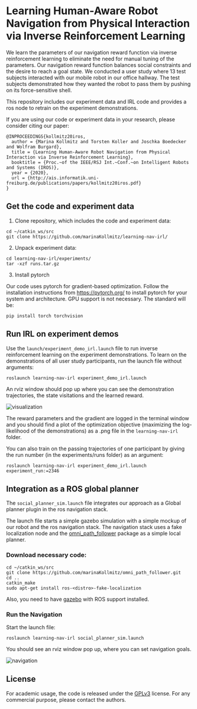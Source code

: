 # Learning Human-Aware Robot Navigation from Physical Interaction via Inverse Reinforcement Learning 

We learn the parameters of our navigation reward function via inverse reinforcement learning to eliminate the need for manual tuning of the parameters. Our navigation reward function balances social constraints and the desire to reach a goal state. We conducted a user study where 13 test subjects interacted with our mobile robot in our office hallway. The test subjects demonstrated how they wanted the robot to pass them by pushing on its force-sensitive shell. 

This repository includes our experiment data and IRL code and provides a ros node to retrain on the experiment demonstrations.

If you are using our code or experiment data in your research, please consider citing our paper:

```
@INPROCEEDINGS{kollmitz20iros,
  author = {Marina Kollmitz and Torsten Koller and Joschka Boedecker and Wolfram Burgard},
  title = {Learning Human-Aware Robot Navigation from Physical Interaction via Inverse Reinforcement Learning},
  booktitle = {Proc.~of the IEEE/RSJ Int.~Conf.~on Intelligent Robots and Systems (IROS)},
  year = {2020},
  url = {http://ais.informatik.uni-freiburg.de/publications/papers/kollmitz20iros.pdf}
}
```

## Get the code and experiment data

1. Clone repository, which includes the code and experiment data:

```
cd ~/catkin_ws/src
git clone https://github.com/marinaKollmitz/learning-nav-irl/
```

2. Unpack experiment data:

```
cd learning-nav-irl/experiments/
tar -xzf runs.tar.gz
```

3. Install pytorch

Our code uses pytorch for gradient-based optimization. Follow the installation instructions from https://pytorch.org/ to install pytorch for your system and architecture. GPU support is not necessary. The standard will be:
```
pip install torch torchvision
```

## Run IRL on experiment demos

Use the ```launch/experiment_demo_irl.launch``` file to run inverse reinforcement learning on the experiment demonstrations. To learn on the demonstrations of all user study participants, run the launch file without arguments:
```
roslaunch learning-nav-irl experiment_demo_irl.launch 
```
An rviz window should pop up where you can see the demonstration trajectories, the state visitations and the learned reward. 

![visualization](https://github.com/marinaKollmitz/learning-nav-irl/blob/master/img/viz.png?raw=true)

The reward parameters and the gradient are logged in the terminal window and you should find a plot of the optimization objective (maximizing the log-likelihood of the demonstrations) as a .png file in the ```learning-nav-irl``` folder.

You can also train on the passing trajectories of one participant by giving the run number (in the experiments/runs folder) as an argument:
```
roslaunch learning-nav-irl experiment_demo_irl.launch experiment_run:=2346
```

## Integration as a ROS global planner

The ```social_planner_sim.launch``` file integrates our approach as a Global planner plugin in the ros navigation stack. 

The launch file starts a simple gazebo simulation with a simple mockup of our robot and the ros navigation stack. The navigation stack uses a fake localization node and the [omni_path_follower](https://github.com/marinaKollmitz/omni_path_follower) package as a simple local planner. 

### Download necessary code:
```
cd ~/catkin_ws/src
git clone https://github.com/marinaKollmitz/omni_path_follower.git
cd ..
catkin_make
sudo apt-get install ros-<distro>-fake-localization
```
Also, you need to have [gazebo](http://gazebosim.org/) with ROS support installed.

### Run the Navigation

Start the launch file:
```
roslaunch learning-nav-irl social_planner_sim.launch
```
You should see an rviz window pop up, where you can set navigation goals.

![navigation](https://github.com/marinaKollmitz/learning-nav-irl/blob/master/img/nav_2ppl.png?raw=true)

## License

For academic usage, the code is released under the [GPLv3](https://www.gnu.org/licenses/gpl-3.0.en.html) license. For any commercial purpose, please contact the authors.
